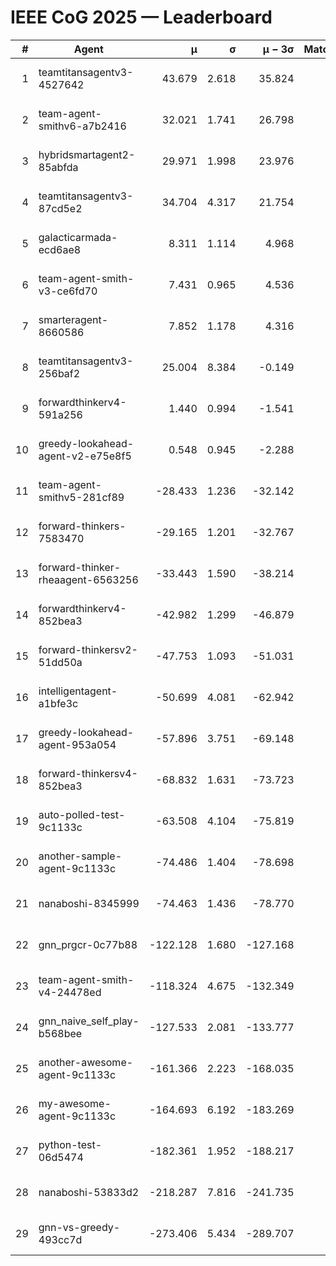 # IEEE CoG 2025 — Leaderboard

| # | Agent | μ | σ | μ − 3σ | Matches | Updated |
|---:|---|---:|---:|---:|---:|---|
| 1 | teamtitansagentv3-4527642 | 43.679 | 2.618 | 35.824 | 200 | 2025-08-17 12:11 |
| 2 | team-agent-smithv6-a7b2416 | 32.021 | 1.741 | 26.798 | 300 | 2025-08-17 12:11 |
| 3 | hybridsmartagent2-85abfda | 29.971 | 1.998 | 23.976 | 284 | 2025-08-17 12:11 |
| 4 | teamtitansagentv3-87cd5e2 | 34.704 | 4.317 | 21.754 | 280 | 2025-08-17 12:11 |
| 5 | galacticarmada-ecd6ae8 | 8.311 | 1.114 | 4.968 | 240 | 2025-08-17 12:11 |
| 6 | team-agent-smith-v3-ce6fd70 | 7.431 | 0.965 | 4.536 | 320 | 2025-08-17 12:11 |
| 7 | smarteragent-8660586 | 7.852 | 1.178 | 4.316 | 202 | 2025-08-17 12:11 |
| 8 | teamtitansagentv3-256baf2 | 25.004 | 8.384 | -0.149 | 140 | 2025-08-17 12:11 |
| 9 | forwardthinkerv4-591a256 | 1.440 | 0.994 | -1.541 | 291 | 2025-08-17 12:11 |
| 10 | greedy-lookahead-agent-v2-e75e8f5 | 0.548 | 0.945 | -2.288 | 360 | 2025-08-17 12:11 |
| 11 | team-agent-smithv5-281cf89 | -28.433 | 1.236 | -32.142 | 240 | 2025-08-17 12:11 |
| 12 | forward-thinkers-7583470 | -29.165 | 1.201 | -32.767 | 220 | 2025-08-17 12:11 |
| 13 | forward-thinker-rheaagent-6563256 | -33.443 | 1.590 | -38.214 | 180 | 2025-08-17 12:11 |
| 14 | forwardthinkerv4-852bea3 | -42.982 | 1.299 | -46.879 | 312 | 2025-08-17 12:11 |
| 15 | forward-thinkersv2-51dd50a | -47.753 | 1.093 | -51.031 | 380 | 2025-08-17 12:11 |
| 16 | intelligentagent-a1bfe3c | -50.699 | 4.081 | -62.942 | 230 | 2025-08-17 12:11 |
| 17 | greedy-lookahead-agent-953a054 | -57.896 | 3.751 | -69.148 | 180 | 2025-08-17 12:11 |
| 18 | forward-thinkersv4-852bea3 | -68.832 | 1.631 | -73.723 | 183 | 2025-08-17 12:11 |
| 19 | auto-polled-test-9c1133c | -63.508 | 4.104 | -75.819 | 160 | 2025-08-17 12:11 |
| 20 | another-sample-agent-9c1133c | -74.486 | 1.404 | -78.698 | 240 | 2025-08-17 12:11 |
| 21 | nanaboshi-8345999 | -74.463 | 1.436 | -78.770 | 220 | 2025-08-17 12:11 |
| 22 | gnn_prgcr-0c77b88 | -122.128 | 1.680 | -127.168 | 440 | 2025-08-17 12:11 |
| 23 | team-agent-smith-v4-24478ed | -118.324 | 4.675 | -132.349 | 400 | 2025-08-17 12:11 |
| 24 | gnn_naive_self_play-b568bee | -127.533 | 2.081 | -133.777 | 260 | 2025-08-17 12:11 |
| 25 | another-awesome-agent-9c1133c | -161.366 | 2.223 | -168.035 | 340 | 2025-08-17 12:11 |
| 26 | my-awesome-agent-9c1133c | -164.693 | 6.192 | -183.269 | 440 | 2025-08-17 12:11 |
| 27 | python-test-06d5474 | -182.361 | 1.952 | -188.217 | 240 | 2025-08-17 12:11 |
| 28 | nanaboshi-53833d2 | -218.287 | 7.816 | -241.735 | 260 | 2025-08-17 12:11 |
| 29 | gnn-vs-greedy-493cc7d | -273.406 | 5.434 | -289.707 | 220 | 2025-08-17 12:11 |
